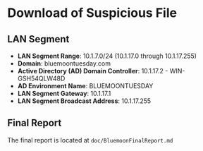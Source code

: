 # Download of Suspicious File

## LAN Segment
- __LAN Segment Range__: 10.1.7.0/24 (10.1.17.0 through 10.1.17.255)
- __Domain__: bluemoontuesday.com
- __Active Directory (AD) Domain Controller__: 10.1.17.2 - WIN-GSH54QLW48D
- __AD Environment Name__: BLUEMOONTUESDAY
- __LAN Segment Gateway__: 10.1.17.1
- __LAN Segment Broadcast Address__: 10.1.17.255

## Final Report
The final report is located at `doc/BluemoonFinalReport.md`